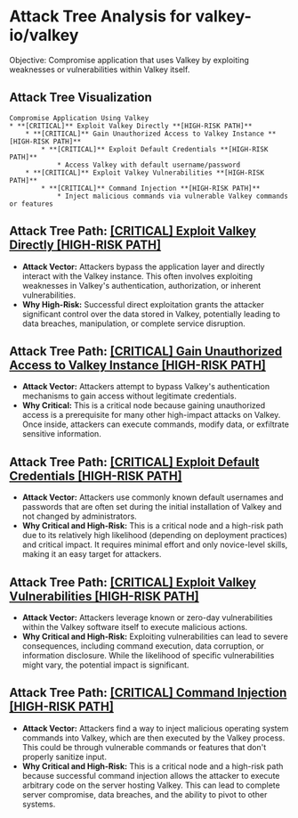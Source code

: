 # Attack Tree Analysis for valkey-io/valkey

Objective: Compromise application that uses Valkey by exploiting weaknesses or vulnerabilities within Valkey itself.

## Attack Tree Visualization

```
Compromise Application Using Valkey
* **[CRITICAL]** Exploit Valkey Directly **[HIGH-RISK PATH]**
    * **[CRITICAL]** Gain Unauthorized Access to Valkey Instance **[HIGH-RISK PATH]**
        * **[CRITICAL]** Exploit Default Credentials **[HIGH-RISK PATH]**
            * Access Valkey with default username/password
    * **[CRITICAL]** Exploit Valkey Vulnerabilities **[HIGH-RISK PATH]**
        * **[CRITICAL]** Command Injection **[HIGH-RISK PATH]**
            * Inject malicious commands via vulnerable Valkey commands or features
```


## Attack Tree Path: [[CRITICAL] Exploit Valkey Directly [HIGH-RISK PATH]](./attack_tree_paths/_critical__exploit_valkey_directly__high-risk_path_.md)

* **Attack Vector:** Attackers bypass the application layer and directly interact with the Valkey instance. This often involves exploiting weaknesses in Valkey's authentication, authorization, or inherent vulnerabilities.
* **Why High-Risk:** Successful direct exploitation grants the attacker significant control over the data stored in Valkey, potentially leading to data breaches, manipulation, or complete service disruption.

## Attack Tree Path: [[CRITICAL] Gain Unauthorized Access to Valkey Instance [HIGH-RISK PATH]](./attack_tree_paths/_critical__gain_unauthorized_access_to_valkey_instance__high-risk_path_.md)

* **Attack Vector:** Attackers attempt to bypass Valkey's authentication mechanisms to gain access without legitimate credentials.
* **Why Critical:** This is a critical node because gaining unauthorized access is a prerequisite for many other high-impact attacks on Valkey. Once inside, attackers can execute commands, modify data, or exfiltrate sensitive information.

## Attack Tree Path: [[CRITICAL] Exploit Default Credentials [HIGH-RISK PATH]](./attack_tree_paths/_critical__exploit_default_credentials__high-risk_path_.md)

* **Attack Vector:** Attackers use commonly known default usernames and passwords that are often set during the initial installation of Valkey and not changed by administrators.
* **Why Critical and High-Risk:** This is a critical node and a high-risk path due to its relatively high likelihood (depending on deployment practices) and critical impact. It requires minimal effort and only novice-level skills, making it an easy target for attackers.

## Attack Tree Path: [[CRITICAL] Exploit Valkey Vulnerabilities [HIGH-RISK PATH]](./attack_tree_paths/_critical__exploit_valkey_vulnerabilities__high-risk_path_.md)

* **Attack Vector:** Attackers leverage known or zero-day vulnerabilities within the Valkey software itself to execute malicious actions.
* **Why Critical and High-Risk:** Exploiting vulnerabilities can lead to severe consequences, including command execution, data corruption, or information disclosure. While the likelihood of specific vulnerabilities might vary, the potential impact is significant.

## Attack Tree Path: [[CRITICAL] Command Injection [HIGH-RISK PATH]](./attack_tree_paths/_critical__command_injection__high-risk_path_.md)

* **Attack Vector:** Attackers find a way to inject malicious operating system commands into Valkey, which are then executed by the Valkey process. This could be through vulnerable commands or features that don't properly sanitize input.
* **Why Critical and High-Risk:** This is a critical node and a high-risk path because successful command injection allows the attacker to execute arbitrary code on the server hosting Valkey. This can lead to complete server compromise, data breaches, and the ability to pivot to other systems.

